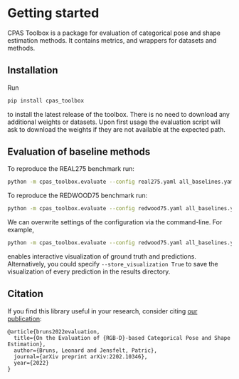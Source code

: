 # Getting started

CPAS Toolbox is a package for evaluation of categorical pose and shape estimation methods. It contains metrics, and wrappers for datasets and methods.

## Installation
Run
```bash
pip install cpas_toolbox
```
to install the latest release of the toolbox. There is no need to download any additional weights or datasets. Upon first usage the evaluation script will ask to download the weights if they are not available at the expected path.

## Evaluation of baseline methods
To reproduce the REAL275 benchmark run:
```bash
python -m cpas_toolbox.evaluate --config real275.yaml all_baselines.yaml --out_dir ./results/
```
To reproduce the REDWOOD75 benchmark run:
```bash
python -m cpas_toolbox.evaluate --config redwood75.yaml all_baselines.yaml --out_dir ./results/
```

We can overwrite settings of the configuration via the command-line. For example, 
```bash
python -m cpas_toolbox.evaluate --config redwood75.yaml all_baselines.yaml --out_dir ./results/ --visualize_gt True --visualize_prediction True
```
enables interactive visualization of ground truth and predictions. Alternatively, you could specify `--store_visualization True` to save the visualization of every prediction in the results directory.

## Citation
If you find this library useful in your research, consider citing [our publication](https://arxiv.org/abs/2202.10346):
```
@article{bruns2022evaluation,
  title={On the Evaluation of {RGB-D}-based Categorical Pose and Shape Estimation},
  author={Bruns, Leonard and Jensfelt, Patric},
  journal={arXiv preprint arXiv:2202.10346},
  year={2022}
}
```
